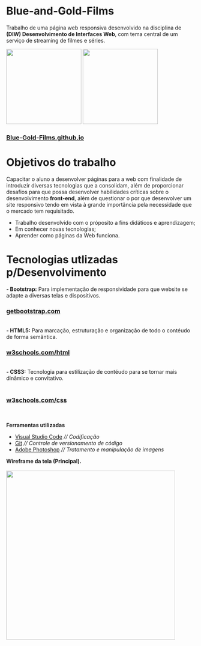 # Blue-and-Gold-Films
Trabalho de uma página web responsiva desenvolvido na disciplina de **(DIW) Desenvolvimento de Interfaces Web**, com tema central de um serviço de streaming de filmes e séries.

<img src="https://user-images.githubusercontent.com/71523671/163729223-d0486073-ac88-48fe-b08f-91d2fb3f21df.png" width="200">
<img src="https://user-images.githubusercontent.com/71523671/185714211-baa12380-7aec-4003-8e37-6fcf8e4dbc13.png" width="200">

<h3><a href="https://nicolasmatheusferreira.github.io/Blue-and-Gold-Films/" target="_blank">Blue-Gold-Films.github.io</a></h3>

# Objetivos do trabalho

Capacitar o aluno a desenvolver páginas para a web com finalidade de introduzir diversas tecnologias que a consolidam, além de proporcionar desafios para que possa desenvolver habilidades críticas sobre o desenvolvimento **front-end**, além de questionar o por que desenvolver um site responsivo tendo em vista à grande importância pela necessidade que o mercado tem requisitado.

- Trabalho desenvolvido com o próposito a fins didáticos e aprendizagem;
- Em conhecer novas tecnologias;
- Aprender como páginas da Web funciona.

# Tecnologias utlizadas p/Desenvolvimento
**- Bootstrap:** Para implementação de responsividade para que website se adapte a diversas telas e dispositivos.<br>
    <h3><a href="https://getbootstrap.com/">getbootstrap.com</a></h3><br>
**- HTML5:** Para marcação, estruturação e organização de todo o contéudo de forma semântica.<br>
    <h3><a href="https://www.w3schools.com/html/">w3schools.com/html</a></h3><br>
**- CSS3:** Tecnologia para estilização de contéudo para se tornar mais dinâmico e convitativo.<br><br>
    <h3><a href="https://www.w3schools.com/css/">w3schools.com/css</a></h3><br>

**Ferramentas utilizadas**<br>
- <a href="#">Visual Studio Code</a> _// Codificação_
- <a href="#">Git</a> _// Controle de versionamento de código_
- <a href="#">Adobe Photoshop</a> _// Tratamento e manipulação de imagens_

**Wireframe da tela (Principal).**<br><br>
<img src="https://user-images.githubusercontent.com/71523671/163730031-7d4d9b57-36f7-4944-927d-d4126ff5779a.jpg" width="450">
